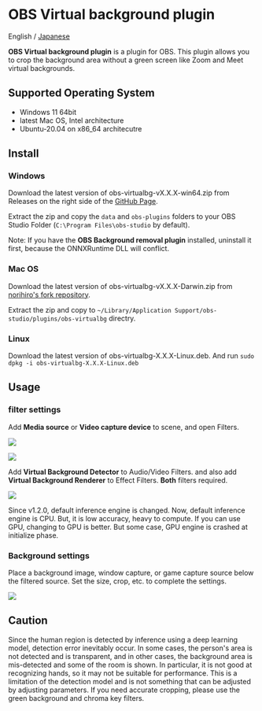 # OBS Virtual background plugin

English / [Japanese](./README_ja.md)

**OBS Virtual background plugin** is a plugin for OBS. This plugin allows you to crop the background area without a green screen like Zoom and Meet virtual backgrounds.

## Supported Operating System

- Windows 11 64bit
- latest Mac OS, Intel architecture
- Ubuntu-20.04 on x86_64 architecutre

## Install


### Windows

Download the latest version of obs-virtualbg-vX.X.X-win64.zip from Releases on the right side of the [GitHub Page](https://github.com/kounoike/obs-virtualbg).

Extract the zip and copy the `data` and `obs-plugins` folders to your OBS Studio Folder (`C:\Program Files\obs-studio` by default).


Note: If you have the **OBS Background removal plugin** installed, uninstall it first, because the ONNXRuntime DLL will conflict.


### Mac OS

Download the latest version of obs-virtualbg-vX.X.X-Darwin.zip from [norihiro's fork repository](https://github.com/norihiro/obs-virtualbg/releases).

Extract the zip and copy to `~/Library/Application Support/obs-studio/plugins/obs-virtualbg` directry.

### Linux

Download the latest version of obs-virtualbg-X.X.X-Linux.deb. And run `sudo dpkg -i obs-virtualbg-X.X.X-Linux.deb`


## Usage

### filter settings

Add **Media source** or **Video capture device** to scene, and open Filters.

![](doc/scene_en.png)

![](doc/filter_en.png)


Add **Virtual Background Detector** to Audio/Video Filters. and also add **Virtual Background Renderer** to Effect Filters. **Both** filters required.

![](doc/filter_2_en.png)

Since v1.2.0, default inference engine is changed. Now, default inference engine is CPU. But, it is low accuracy, heavy to compute. If you can use GPU, changing to GPU is better. But some case, GPU engine is crashed at initialize phase.

### Background settings

Place a background image, window capture, or game capture source below the filtered source. Set the size, crop, etc. to complete the settings.

![](doc/scene_2_en.png)

## Caution

Since the human region is detected by inference using a deep learning model, detection error inevitably occur. In some cases, the person's area is not detected and is transparent, and in other cases, the background area is mis-detected and some of the room is shown. In particular, it is not good at recognizing hands, so it may not be suitable for performance. This is a limitation of the detection model and is not something that can be adjusted by adjusting parameters. If you need accurate cropping, please use the green background and chroma key filters.


